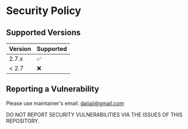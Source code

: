 # Security Policy

## Supported Versions

| Version | Supported          |
| ------- | ------------------ |
| 2.7.x   | :white_check_mark: |
| < 2.7  | :x:                |

## Reporting a Vulnerability

Please use maintainer's email: dajiaji@gmail.com

DO NOT REPORT SECURITY VULNERABILITIES VIA THE ISSUES OF THIS REPOSITORY.
